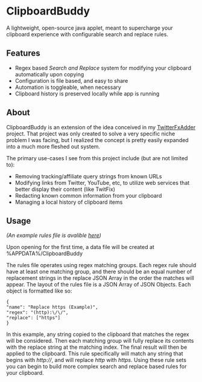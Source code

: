 # ClipboardBuddy
A lightweight, open-source java applet, meant to supercharge your clipboard experience with configurable search and replace rules.
## Features
- Regex based *Search and Replace* system for modifying your clipboard automatically upon copying
- Configuration is file based, and easy to share
- Automation is toggleable, when necessary
- Clipboard history is preserved locally while app is running
## About
ClipboardBuddy is an extension of the idea conceived in my [TwitterFxAdder](https://github.com/dylan-park/TwitterFxAdder) project. That project was only created to solve a very specific niche problem I was facing, but I realized the concept is pretty easily expanded into a much more fleshed out system.

The primary use-cases I see from this project include (but are not limited to):
- Removing tracking/affiliate query strings from known URLs
- Modifying links from Twitter, YouTube, etc, to utilize web services that better display their content (like TwitFix)
- Redacting known common information from your clipboard
- Managing a local history of clipboard items

## Usage
*(An example rules file is avalible [here](https://github.com/dylan-park/ClipboardBuddy/blob/main/examples/rules.json))*

Upon opening for the first time, a data file will be created at %APPDATA%/ClipboardBuddy

The rules file operates using regex matching groups. Each regex rule should have at least one matching group, and there should be an equal number of replacement strings in the replace JSON Array in the order the matches will appear. The layout of the rules file is a JSON Array of JSON Objects. Each object is formatted like so:

```
{
"name": "Replace https (Example)",
"regex": "(http):\/\/",
"replace": ["https"]
}
```

In this example, any string copied to the clipboard that matches the regex will be considered. Then each matching group will fully replace its contents with the replace string at the matching index. The final result will then be applied to the clipboard. This rule specifically will match any string that begins with *http://*, and will replace *http* with *https*. Using these rule sets you can begin to build more complex search and replace based rules for your  clipboard. 